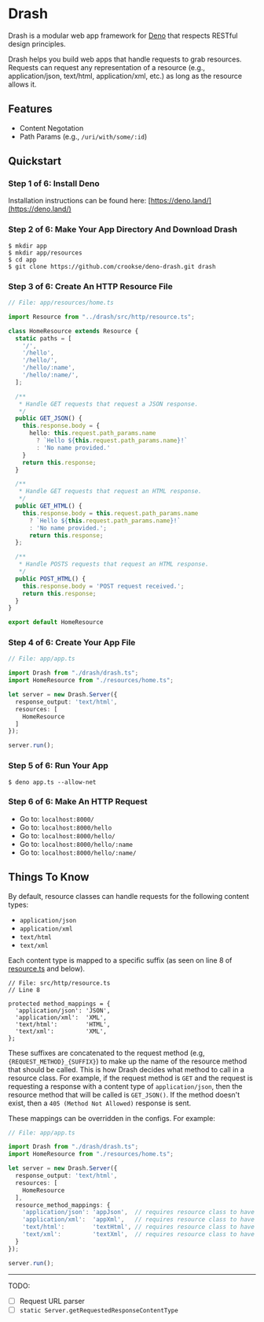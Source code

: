 # Drash

Drash is a modular web app framework for [Deno](https://deno.land) that respects RESTful design principles.

Drash helps you build web apps that handle requests to grab resources. Requests can request any representation of a resource (e.g., application/json, text/html, application/xml, etc.) as long as the resource allows it.

## Features
* Content Negotation
* Path Params (e.g., `/uri/with/some/:id`)

## Quickstart

### Step 1 of 6: Install Deno

Installation instructions can be found here: [https://deno.land/](https://deno.land/)

### Step 2 of 6: Make Your App Directory And Download Drash

```
$ mkdir app
$ mkdir app/resources
$ cd app
$ git clone https://github.com/crookse/deno-drash.git drash
```

### Step 3 of 6: Create An HTTP Resource File

```typescript
// File: app/resources/home.ts

import Resource from "../drash/src/http/resource.ts";

class HomeResource extends Resource {
  static paths = [
    '/',
    '/hello',
    '/hello/',
    '/hello/:name',
    '/hello/:name/',
  ];

  /**
   * Handle GET requests that request a JSON response.
   */
  public GET_JSON() {
    this.response.body = {
      hello: this.request.path_params.name
        ? `Hello ${this.request.path_params.name}!`
        : 'No name provided.'
    }
    return this.response;
  }

  /**
   * Handle GET requests that request an HTML response.
   */
  public GET_HTML() {
    this.response.body = this.request.path_params.name
      ? `Hello ${this.request.path_params.name}!`
      : 'No name provided.';
      return this.response;
  };

  /**
   * Handle POSTS requests that request an HTML response.
   */
  public POST_HTML() {
    this.response.body = 'POST request received.';
    return this.response;
  }
}

export default HomeResource

```

### Step 4 of 6: Create Your App File

```typescript
// File: app/app.ts

import Drash from "./drash/drash.ts";
import HomeResource from "./resources/home.ts";

let server = new Drash.Server({
  response_output: 'text/html',
  resources: [
    HomeResource
  ]
});

server.run();
```

### Step 5 of 6: Run Your App

```
$ deno app.ts --allow-net
```

### Step 6 of 6: Make An HTTP Request

* Go to: `localhost:8000/`
* Go to: `localhost:8000/hello`
* Go to: `localhost:8000/hello/`
* Go to: `localhost:8000/hello/:name`
* Go to: `localhost:8000/hello/:name/`

## Things To Know

By default, resource classes can handle requests for the following content types:

* `application/json`
* `application/xml`
* `text/html`
* `text/xml`

Each content type is mapped to a specific suffix (as seen on line 8 of [resource.ts](https://github.com/crookse/deno-drash/blob/master/src/http/resource.ts) and below).

```
// File: src/http/resource.ts
// Line 8

protected method_mappings = {
  'application/json': 'JSON',
  'application/xml':  'XML',
  'text/html':        'HTML',
  'text/xml':         'XML',
};
```

These suffixes are concatenated to the request method (e.g, `{REQUEST_METHOD}_{SUFFIX}`) to make up the name of the resource method that should be called. This is how Drash decides what method to call in a resource class. For example, if the request method is `GET` and the request is requesting a response with a content type of `application/json`, then the resource method that will be called is `GET_JSON()`. If the method doesn't exist, then a `405 (Method Not Allowed)` response is sent.

These mappings can be overridden in the configs. For example:

```typescript
// File: app/app.ts

import Drash from "./drash/drash.ts";
import HomeResource from "./resources/home.ts";

let server = new Drash.Server({
  response_output: 'text/html',
  resources: [
    HomeResource
  ],
  resource_method_mappings: {
    'application/json': 'appJson',  // requires resource class to have {REQUEST_METHOD}_appJson()
    'application/xml':  'appXml',   // requires resource class to have {REQUEST_METHOD}_appXml()
    'text/html':        'textHtml', // requires resource class to have {REQUEST_METHOD}_textHtml()
    'text/xml':         'textXml',  // requires resource class to have {REQUEST_METHOD}_textXml()
  }
});

server.run();
```

---

TODO:
* [ ]  Request URL parser
* [ ]  `static Server.getRequestedResponseContentType`
